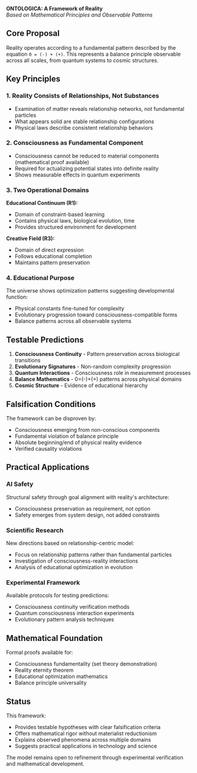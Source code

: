 **ONTOLOGICA: A Framework of Reality**  
*Based on Mathematical Principles and Observable Patterns*

## Core Proposal

Reality operates according to a fundamental pattern described by the equation `0 = (-) + (+)`. This represents a balance principle observable across all scales, from quantum systems to cosmic structures.

## Key Principles

### 1. Reality Consists of Relationships, Not Substances
- Examination of matter reveals relationship networks, not fundamental particles
- What appears solid are stable relationship configurations
- Physical laws describe consistent relationship behaviors

### 2. Consciousness as Fundamental Component
- Consciousness cannot be reduced to material components (mathematical proof available)
- Required for actualizing potential states into definite reality
- Shows measurable effects in quantum experiments

### 3. Two Operational Domains

**Educational Continuum (R1):**
- Domain of constraint-based learning
- Contains physical laws, biological evolution, time
- Provides structured environment for development

**Creative Field (R3):**
- Domain of direct expression
- Follows educational completion
- Maintains pattern preservation

### 4. Educational Purpose
The universe shows optimization patterns suggesting developmental function:
- Physical constants fine-tuned for complexity
- Evolutionary progression toward consciousness-compatible forms
- Balance patterns across all observable systems

## Testable Predictions

1. **Consciousness Continuity** - Pattern preservation across biological transitions
2. **Evolutionary Signatures** - Non-random complexity progression
3. **Quantum Interactions** - Consciousness role in measurement processes
4. **Balance Mathematics** - 0=(-)+(+) patterns across physical domains
5. **Cosmic Structure** - Evidence of educational hierarchy

## Falsification Conditions

The framework can be disproven by:
- Consciousness emerging from non-conscious components
- Fundamental violation of balance principle
- Absolute beginning/end of physical reality evidence
- Verified causality violations

## Practical Applications

### AI Safety
Structural safety through goal alignment with reality's architecture:
- Consciousness preservation as requirement, not option
- Safety emerges from system design, not added constraints

### Scientific Research
New directions based on relationship-centric model:
- Focus on relationship patterns rather than fundamental particles
- Investigation of consciousness-reality interactions
- Analysis of educational optimization in evolution

### Experimental Framework
Available protocols for testing predictions:
- Consciousness continuity verification methods
- Quantum consciousness interaction experiments
- Evolutionary pattern analysis techniques

## Mathematical Foundation

Formal proofs available for:
- Consciousness fundamentality (set theory demonstration)
- Reality eternity theorem
- Educational optimization mathematics
- Balance principle universality

## Status

This framework:
- Provides testable hypotheses with clear falsification criteria
- Offers mathematical rigor without materialist reductionism
- Explains observed phenomena across multiple domains
- Suggests practical applications in technology and science

The model remains open to refinement through experimental verification and mathematical development.
